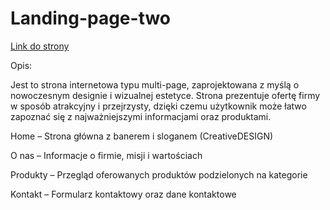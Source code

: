 # Landing-page-two

[Link do strony]()

Opis:

Jest to strona internetowa typu multi-page, zaprojektowana z myślą o nowoczesnym designie i wizualnej estetyce. Strona prezentuje ofertę firmy w sposób atrakcyjny i przejrzysty, dzięki czemu użytkownik może łatwo zapoznać się z najważniejszymi informacjami oraz produktami.

Home – Strona główna z banerem i sloganem (CreativeDESIGN)

O nas – Informacje o firmie, misji i wartościach

Produkty – Przegląd oferowanych produktów podzielonych na kategorie

Kontakt – Formularz kontaktowy oraz dane kontaktowe
